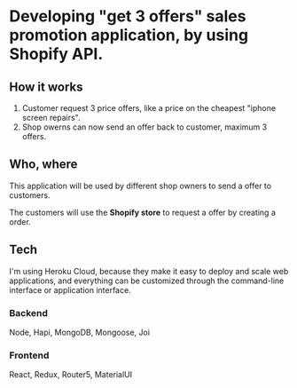 # Developing "get 3 offers" sales promotion application, by using Shopify API.

## How it works

1.  Customer request 3 price offers, like a price on the cheapest "iphone screen repairs".
2.  Shop owerns can now send an offer back to customer, maximum 3 offers.

## Who, where

This application will be used by different shop owners to send a offer to customers.

The customers will use the **Shopify store** to request a offer by creating a order.

## Tech

I'm using Heroku Cloud, because they make it easy to deploy and scale web applications, and everything can be customized through the command-line interface or application interface.

### Backend

Node, Hapi, MongoDB, Mongoose, Joi

### Frontend

React, Redux, Router5, MaterialUI
